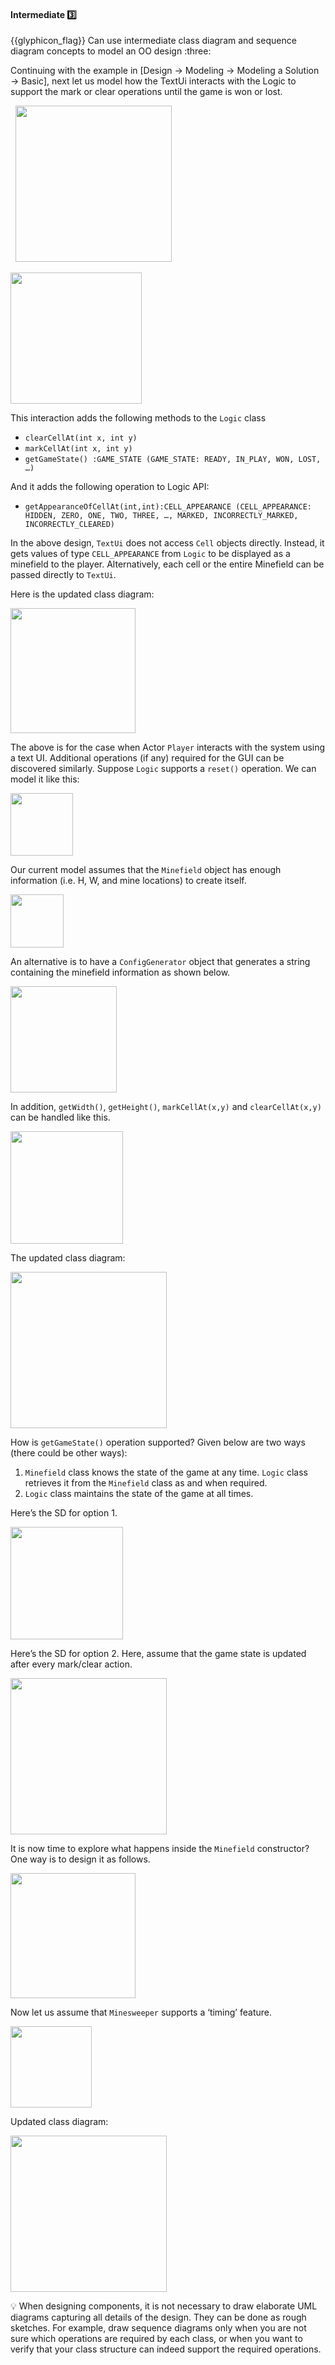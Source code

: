 <div id="title">

#### Intermediate :three:

<span id="prereqs"><dynamic-panel src="../../../modeling/modelingBehaviors/sequenceDiagramsIntermediate/unit-inElsewhere-asFlat.md" boilerplate header="%%{{glyphicon_education}} Design → Modeling → Modeling Behaviors → Sequence Diagrams → Intermediate%%" />
<dynamic-panel src="../../../modeling/modelingStructures/classDiagramsIntermediate/unit-inElsewhere-asFlat.md" boilerplate header="%%{{glyphicon_education}} Design → Modeling → Modeling Structures → Class Diagrams → Intermediate%%" /></span>

</div>
<span id="outcomes">{{glyphicon_flag}} Can use intermediate class diagram and sequence diagram concepts to model an OO design :three:</span>

<div id="body">

Continuing with the example in [<trigger trigger="click" for="modal:conceptualingIntermediate-basic">Design → Modeling → Modeling a Solution → Basic</trigger>], next let us model how the TextUi interacts with the Logic to support the mark or clear operations until the game is won or lost.

<modal large title="" id="modal:conceptualingIntermediate-basic">
  <include src="../basic/unit-inElsewhere-asFlat.md" boilerplate/>
</modal>

<tip-box>

<img src="{{baseUrl}}/modeling/modelingASolution/intermediate/images/playerTextLogicRef.png" height="250" />
<p/>

<img src="{{baseUrl}}/modeling/modelingASolution/intermediate/images/textLogicSd.png" height="210" />

</tip-box>

This interaction adds the following methods to the `Logic` class

* `clearCellAt(int x, int y)`
* `markCellAt(int x, int y)`
* `getGameState() :GAME_STATE (GAME_STATE: READY, IN_PLAY, WON, LOST, …)`

And it adds the following operation to Logic API:

* `getAppearanceOfCellAt(int,int):CELL_APPEARANCE (CELL_APPEARANCE: HIDDEN, ZERO, ONE, TWO, THREE, …, MARKED, INCORRECTLY_MARKED, INCORRECTLY_CLEARED)`

In the above design, `TextUi` does not access `Cell` objects directly. Instead, it gets values of type `CELL_APPEARANCE` from `Logic` to be displayed as a minefield to the player. Alternatively, each cell or the entire Minefield can be passed directly to `TextUi`.

Here is the updated class diagram:

<tip-box>

<img src="{{baseUrl}}/modeling/modelingASolution/intermediate/images/textLogicMinefieldCell.png" height="200" />

</tip-box>

The above is for the case when Actor `Player` interacts with the system using a text UI. Additional operations (if any) required for the GUI can be discovered similarly.
Suppose `Logic` supports a `reset()` operation. We can model it like this:


<tip-box>

<img src="{{baseUrl}}/modeling/modelingASolution/intermediate/images/logicMinefieldReset.png" height="100" />

</tip-box>

Our current model assumes that the `Minefield` object has enough information (i.e. H, W, and mine locations) to create itself.

<tip-box>

<img src="{{baseUrl}}/modeling/modelingASolution/intermediate/images/logicMinefieldNewGame.png" height="85" />
<p/>

</tip-box>

An alternative is to have a `ConfigGenerator` object that generates a string containing the minefield information as shown below.

<tip-box>

<img src="{{baseUrl}}/modeling/modelingASolution/intermediate/images/logicConfigGenerator.png" height="170" />
<p/>

</tip-box>

In addition, `getWidth()`, `getHeight()`, `markCellAt(x,y)` and `clearCellAt(x,y)` can be handled like this.

<tip-box>

<img src="{{baseUrl}}/modeling/modelingASolution/intermediate/images/logicMinefieldFunctions.png" height="180" />

</tip-box>

The updated class diagram:

<tip-box>

<img src="{{baseUrl}}/modeling/modelingASolution/intermediate/images/textLogicMinefieldCellConfigGenerator.png" height="250" />

</tip-box>

How is `getGameState()` operation supported? Given below are two ways (there could be other ways):

1. `Minefield` class knows the state of the game at any time. `Logic` class retrieves it from the `Minefield` class as and when required.
2. `Logic` class maintains the state of the game at all times.

Here’s the SD for option 1.

<tip-box>

<img src="{{baseUrl}}/modeling/modelingASolution/intermediate/images/logicMinefieldGetGameState.png" height="180" />

</tip-box>

Here’s the SD for option 2. Here, assume that the game state is updated after every mark/clear action.

<tip-box>

<img src="{{baseUrl}}/modeling/modelingASolution/intermediate/images/logicMinefieldUpdateState.png" height="250" />

</tip-box>

It is now time to explore what happens inside the `Minefield` constructor? One way is to design it as follows.

<tip-box>

<img src="{{baseUrl}}/modeling/modelingASolution/intermediate/images/minefieldCellAlt.png" height="200" />

</tip-box>

Now let us assume that `Minesweeper` supports a ‘timing’ feature.


<tip-box>

<img src="{{baseUrl}}/modeling/modelingASolution/intermediate/images/logicTimerOpt.png" height="130" />

</tip-box>

Updated class diagram:

<tip-box>

<img src="{{baseUrl}}/modeling/modelingASolution/intermediate/images/fullClassDiagram.png" height="250" />

</tip-box>

<tip-box>

:bulb: When designing components, it is not necessary to draw elaborate UML diagrams capturing all details of the design. They can be done as rough sketches. For example, draw sequence diagrams only when you are not sure which operations are required by each class, or when you want to verify that your class structure can indeed support the required operations.

</tip-box>

</div>

<div id="extras">
</div>